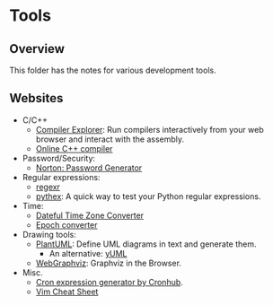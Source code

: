 # Tools

## Overview

This folder has the notes for various development tools.

## Websites

- C/C++
  - [Compiler Explorer](https://godbolt.org/): Run compilers interactively from your web browser and interact with the assembly.
  - [Online C++ compiler](https://www.onlinegdb.com/online_c++_compiler)
- Password/Security:
  - [Norton: Password Generator](https://my.norton.com/extspa/passwordmanager?path=pwd-gen)
- Regular expressions:
  - [regexr](https://regexr.com/)
  - [pythex](https://pythex.org/): A quick way to test your Python regular expressions.
- Time:
  - [Dateful Time Zone Converter](https://dateful.com/time-zone-converter)
  - [Epoch converter](https://www.epochconverter.com/)
- Drawing tools:
  - [PlantUML](https://plantuml.com/): Define UML diagrams in text and generate them.
    - An alternative: [yUML](https://yuml.me/)
  - [WebGraphviz](http://www.webgraphviz.com/): Graphviz in the Browser.
- Misc.
  - [Cron expression generator by Cronhub](https://crontab.cronhub.io/).
  - [Vim Cheat Sheet](https://vim.rtorr.com/)
